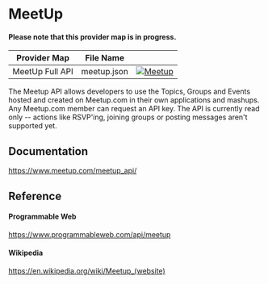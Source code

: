# MeetUp

#### Please note that this provider map is in progress.

| Provider Map | File Name | |
|------------------------------|------------------------------|--------------------------------------------------------------------------------------------------------------------------------------------------------------------------------------------------------------------------------------------------------------------|
| MeetUp Full API | meetup.json | [![Meetup](https://d233zlhvpze22y.cloudfront.net/github/bitscoopaddbuttonxsmall.png)](https://bitscoop.com/maps/create?source=https://raw.githubusercontent.com/bitscooplabs/provider-maps/master/meetup/meetup.json) |

The Meetup API allows developers to use the Topics, Groups and Events hosted and created on Meetup.com in their own applications and mashups. Any Meetup.com member can request an API key. The API is currently read only -- actions like RSVP'ing, joining groups or posting messages aren't supported yet.

## Documentation
https://www.meetup.com/meetup_api/

## Reference

#### Programmable Web
https://www.programmableweb.com/api/meetup

#### Wikipedia
https://en.wikipedia.org/wiki/Meetup_(website)
